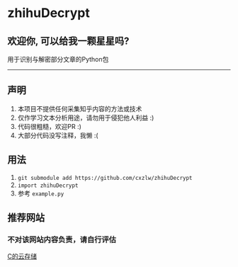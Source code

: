 # zhihuDecrypt

## 欢迎你, 可以给我一颗星星吗? 

用于识别与解密部分文章的Python包

---

## 声明

1. 本项目不提供任何采集知乎内容的方法或技术
2. 仅作学习文本分析用途，请勿用于侵犯他人利益 :)
3. 代码很粗糙，欢迎PR :)
4. 大部分代码没写注释，我懒 :(

## 用法

1. `git submodule add https://github.com/cxzlw/zhihuDecrypt`
2. `import zhihuDecrypt`
3. 参考 `example.py`

## 推荐网站

### 不对该网站内容负责，请自行评估

[C的云存储](https://cdycc.cn/)

